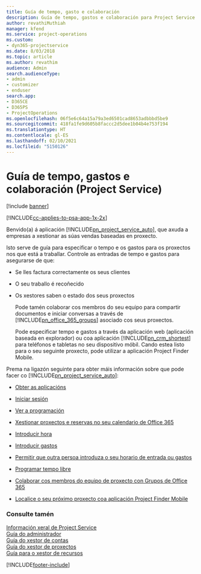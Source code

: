 ```yaml
---
title: Guía de tempo, gasto e colaboración
description: Guía de tempo, gastos e colaboración para Project Service
author: revathiMuthiah
manager: kfend
ms.service: project-operations
ms.custom:
- dyn365-projectservice
ms.date: 8/03/2018
ms.topic: article
ms.author: revathim
audience: Admin
search.audienceType:
- admin
- customizer
- enduser
search.app:
- D365CE
- D365PS
- ProjectOperations
ms.openlocfilehash: 06f5e6c64a15a79a3ed6501cad8653adbbbd5be9
ms.sourcegitcommit: 418fa1fe9d605b8faccc2d5dee1b04b4e753f194
ms.translationtype: HT
ms.contentlocale: gl-ES
ms.lasthandoff: 02/10/2021
ms.locfileid: "5150126"
---
```

# <a name="time-expense-and-collaboration-guide-project-service"></a>Guía de tempo, gastos e colaboración (Project Service)

[!include [banner](../includes/psa-now-project-operations.md)]

[!INCLUDE[cc-applies-to-psa-app-1x-2x](../includes/cc-applies-to-psa-app-1x-2x.md)]

Benvido(a) á aplicación [!INCLUDE[pn_project_service_auto](../includes/pn-project-service-auto.md)], que axuda a empresas a xestionar as súas vendas baseadas en proxecto. 
  
 Isto serve de guía para especificar o tempo e os gastos para os proxectos nos que está a traballar. Controle as entradas de tempo e gastos para asegurarse de que:  
  
- Se lles factura correctamente os seus clientes  
  
- O seu traballo é recoñecido  
  
- Os xestores saben o estado dos seus proxectos  
  
  Pode tamén colaborar cos membros do seu equipo para compartir documentos e iniciar conversas a través de [!INCLUDE[pn_office_365_groups](../includes/pn-office-365-groups.md)] asociado cos seus proxectos.  
  
  Pode especificar tempo e gastos a través da aplicación web (aplicación baseada en explorador) ou coa aplicación [!INCLUDE[pn_crm_shortest](../includes/pn-crm-shortest.md)] para teléfonos e tabletas no seu dispositivo móbil. Cando estea listo para o seu seguinte proxecto, pode utilizar a aplicación Project Finder Mobile.  
  
Prema na ligazón seguinte para obter máis información sobre que pode facer co [!INCLUDE[pn_project_service_auto](../includes/pn-project-service-auto.md)]:  
  
-   [Obter as aplicacións](../psa/get-apps.md)  
  
-   [Iniciar sesión](../psa/sign-in.md)  
  
-   [Ver a programación](../psa/view-schedule.md)  
  
-   [Xestionar proxectos e reservas no seu calendario de Office 365](../psa/manage-project-bookings-office-365-calendar.md)  
  
-   [Introducir hora](../psa/enter-time.md)  
  
-   [Introducir gastos](../psa/enter-expenses.md)  
  
-   [Permitir que outra persoa introduza o seu horario de entrada ou gastos](../psa/allow-someone-else-enter-time-entry-expense.md)  
  
-   [Programar tempo libre](../psa/schedule-time-off.md)  
  
-   [Colaborar cos membros do equipo de proxecto con Grupos de Office 365](../psa/collaborate-project-team-members-office-365-groups.md)  
  
-   [Localice o seu próximo proxecto coa aplicación Project Finder Mobile](../psa/find-next-project-finder-mobile-app.md)  
  
### <a name="see-also"></a>Consulte tamén  
 [Información xeral de Project Service](../psa/overview.md)   
 [Guía do administrador](../psa/admin-guide.md)   
 [Guía do xestor de contas](../psa/account-manager-guide.md)   
 [Guía do xestor de proxectos](../psa/project-manager-guide.md)   
 [Guía para o xestor de recursos](../psa/resource-manager-guide.md)   


[!INCLUDE[footer-include](../includes/footer-banner.md)]